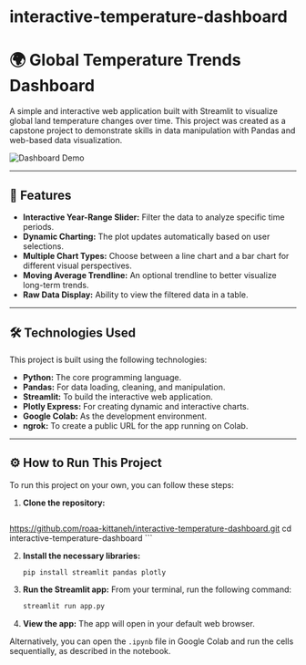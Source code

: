 # interactive-temperature-dashboard
# 🌍 Global Temperature Trends Dashboard

A simple and interactive web application built with Streamlit to visualize global land temperature changes over time. This project was created as a capstone project to demonstrate skills in data manipulation with Pandas and web-based data visualization.

![Dashboard Demo](https://drive.google.com/file/d/14LPVwSrlAYz4Vw8Wvl_i7mZ70kykTJJb/view?usp=sharing)


---

## 🚀 Features

- **Interactive Year-Range Slider:** Filter the data to analyze specific time periods.
- **Dynamic Charting:** The plot updates automatically based on user selections.
- **Multiple Chart Types:** Choose between a line chart and a bar chart for different visual perspectives.
- **Moving Average Trendline:** An optional trendline to better visualize long-term trends.
- **Raw Data Display:** Ability to view the filtered data in a table.

---

## 🛠️ Technologies Used

This project is built using the following technologies:

- **Python:** The core programming language.
- **Pandas:** For data loading, cleaning, and manipulation.
- **Streamlit:** To build the interactive web application.
- **Plotly Express:** For creating dynamic and interactive charts.
- **Google Colab:** As the development environment.
- **ngrok:** To create a public URL for the app running on Colab.

---

## ⚙️ How to Run This Project

To run this project on your own, you can follow these steps:

1.  **Clone the repository:**
    ```bash
   https://github.com/roaa-kittaneh/interactive-temperature-dashboard.git
    cd interactive-temperature-dashboard
    ```

2.  **Install the necessary libraries:**
    ```bash
    pip install streamlit pandas plotly
    ```

3.  **Run the Streamlit app:**
    From your terminal, run the following command:
    ```bash
    streamlit run app.py
    ```

4.  **View the app:**
    The app will open in your default web browser.

Alternatively, you can open the `.ipynb` file in Google Colab and run the cells sequentially, as described in the notebook.




